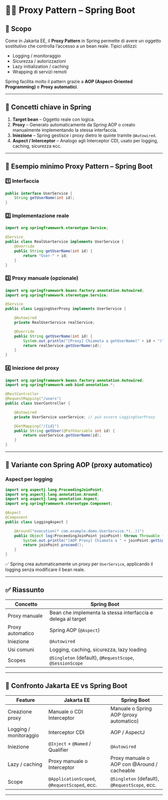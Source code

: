 # 🕵️‍♂️ **Proxy Pattern – Spring Boot**

## 📌 Scopo

Come in Jakarta EE, il **Proxy Pattern** in Spring permette di avere un oggetto sostitutivo che controlla l’accesso a un bean reale.
Tipici utilizzi:

- Logging / monitoraggio
- Sicurezza / autorizzazioni
- Lazy initialization / caching
- Wrapping di servizi remoti

Spring facilita molto il pattern grazie a **AOP (Aspect-Oriented Programming)** e **Proxy automatici**.

---

## 🔑 Concetti chiave in Spring

1. **Target bean** – Oggetto reale con logica.
2. **Proxy** – Generato automaticamente da Spring AOP o creato manualmente implementando la stessa interfaccia.
3. **Iniezione** – Spring gestisce i proxy dietro le quinte tramite `@Autowired`.
4. **Aspect / Interceptor** – Analogo agli Interceptor CDI, usato per logging, caching, sicurezza ecc.

---

## 🔁 Esempio minimo Proxy Pattern – Spring Boot

### 1️⃣ Interfaccia

```java
public interface UserService {
    String getUserName(int id);
}
```

### 2️⃣ Implementazione reale

```java
import org.springframework.stereotype.Service;

@Service
public class RealUserService implements UserService {
    @Override
    public String getUserName(int id) {
        return "User-" + id;
    }
}
```

### 3️⃣ Proxy manuale (opzionale)

```java
import org.springframework.beans.factory.annotation.Autowired;
import org.springframework.stereotype.Service;

@Service
public class LoggingUserProxy implements UserService {

    @Autowired
    private RealUserService realService;

    @Override
    public String getUserName(int id) {
        System.out.println("[Proxy] Chiamata a getUserName(" + id + ")");
        return realService.getUserName(id);
    }
}
```

### 4️⃣ Iniezione del proxy

```java
import org.springframework.beans.factory.annotation.Autowired;
import org.springframework.web.bind.annotation.*;

@RestController
@RequestMapping("/users")
public class UserController {

    @Autowired
    private UserService userService; // può essere LoggingUserProxy

    @GetMapping("/{id}")
    public String getUser(@PathVariable int id) {
        return userService.getUserName(id);
    }
}
```

---

## 🔁 Variante con **Spring AOP (proxy automatico)**

### Aspect per logging

```java
import org.aspectj.lang.ProceedingJoinPoint;
import org.aspectj.lang.annotation.Around;
import org.aspectj.lang.annotation.Aspect;
import org.springframework.stereotype.Component;

@Aspect
@Component
public class LoggingAspect {

    @Around("execution(* com.example.demo.UserService.*(..))")
    public Object log(ProceedingJoinPoint joinPoint) throws Throwable {
        System.out.println("[AOP Proxy] Chiamata a " + joinPoint.getSignature().getName());
        return joinPoint.proceed();
    }
}
```

✅ Spring crea automaticamente un proxy per `UserService`, applicando il logging senza modificare il bean reale.

---

## ✅ Riassunto

| Concetto         | Spring Boot                                                  |
| ---------------- | ------------------------------------------------------------ |
| Proxy manuale    | Bean che implementa la stessa interfaccia e delega al target |
| Proxy automatico | Spring AOP (`@Aspect`)                                       |
| Iniezione        | `@Autowired`                                                 |
| Usi comuni       | Logging, caching, sicurezza, lazy loading                    |
| Scopes           | `@Singleton` (default), `@RequestScope`, `@SessionScope`     |

---

## 🔄 Confronto Jakarta EE vs Spring Boot

| Feature                | Jakarta EE                                   | Spring Boot                                   |
| ---------------------- | -------------------------------------------- | --------------------------------------------- |
| Creazione proxy        | Manuale o CDI Interceptor                    | Manuale o Spring AOP (proxy automatico)       |
| Logging / monitoraggio | Interceptor CDI                              | AOP / AspectJ                                 |
| Iniezione              | `@Inject` + `@Named` / Qualifier             | `@Autowired`                                  |
| Lazy / caching         | Proxy manuale o Interceptor                  | Proxy manuale o AOP con @Around / cacheable   |
| Scope                  | `@ApplicationScoped`, `@RequestScoped`, ecc. | `@Singleton` (default), `@RequestScope`, ecc. |

---

